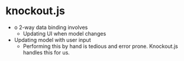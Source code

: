 # knockout.js

+ o	2-way data binding involves 
  + Updating UI when model changes
+ Updating model with user input
  + Performing this by hand is tedious and error prone.  Knockout.js handles this for us.


